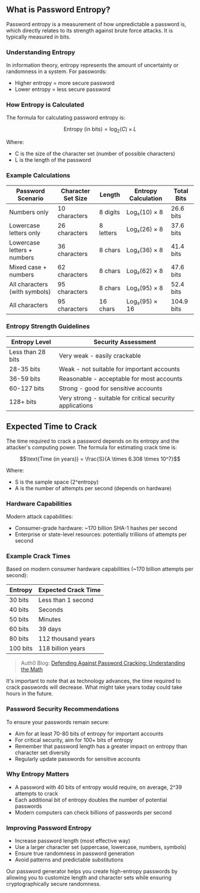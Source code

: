 ## What is Password Entropy?

Password entropy is a measurement of how unpredictable a password is, which directly relates to its strength against brute force attacks. It is typically measured in bits.

### Understanding Entropy

In information theory, entropy represents the amount of uncertainty or randomness in a system. For passwords:

- Higher entropy = more secure password
- Lower entropy = less secure password

### How Entropy is Calculated

The formula for calculating password entropy is: 

$$\text{Entropy (in bits)} = \log_2(C) \times L$$

Where:
- C is the size of the character set (number of possible characters)
- L is the length of the password

### Example Calculations

| Password Scenario | Character Set Size | Length | Entropy Calculation | Total Bits |
|-------------------|-------------------|--------|---------------------|------------|
| Numbers only | 10 characters | 8 digits | Log₂(10) × 8 | 26.6 bits |
| Lowercase letters only | 26 characters | 8 letters | Log₂(26) × 8 | 37.6 bits |
| Lowercase letters + numbers | 36 characters | 8 chars | Log₂(36) × 8 | 41.4 bits |
| Mixed case + numbers | 62 characters | 8 chars | Log₂(62) × 8 | 47.6 bits |
| All characters (with symbols) | 95 characters | 8 chars | Log₂(95) × 8 | 52.4 bits |
| All characters | 95 characters | 16 chars | Log₂(95) × 16 | 104.9 bits |

### Entropy Strength Guidelines

| Entropy Level | Security Assessment |
|---------------|---------------------|
| Less than 28 bits | Very weak - easily crackable |
| 28-35 bits | Weak - not suitable for important accounts |
| 36-59 bits | Reasonable - acceptable for most accounts |
| 60-127 bits | Strong - good for sensitive accounts |
| 128+ bits | Very strong - suitable for critical security applications |

## Expected Time to Crack

The time required to crack a password depends on its entropy and the attacker's computing power. The formula for estimating crack time is:

$$\text{Time (in years)} = \frac{S}{A \times 6.308 \times 10^7}$$

Where:
- S is the sample space (2^entropy)
- A is the number of attempts per second (depends on hardware)

### Hardware Capabilities

Modern attack capabilities:
- Consumer-grade hardware: ~170 billion SHA-1 hashes per second
- Enterprise or state-level resources: potentially trillions of attempts per second

### Example Crack Times

Based on modern consumer hardware capabilities (~170 billion attempts per second):

| Entropy | Expected Crack Time |
|---------|---------------------|
| 30 bits | Less than 1 second |
| 40 bits | Seconds |
| 50 bits | Minutes |
| 60 bits | 39 days |
| 80 bits | 112 thousand years |
| 100 bits | 118 billion years |


> Auth0 Blog: [Defending Against Password Cracking: Understanding the Math](https://auth0.com/blog/defending-against-password-cracking-understanding-the-math/)

It's important to note that as technology advances, the time required to crack passwords will decrease. What might take years today could take hours in the future.

### Password Security Recommendations

To ensure your passwords remain secure:
- Aim for at least 70-80 bits of entropy for important accounts
- For critical security, aim for 100+ bits of entropy
- Remember that password length has a greater impact on entropy than character set diversity
- Regularly update passwords for sensitive accounts

### Why Entropy Matters

- A password with 40 bits of entropy would require, on average, 2^39 attempts to crack
- Each additional bit of entropy doubles the number of potential passwords
- Modern computers can check billions of passwords per second

### Improving Password Entropy

- Increase password length (most effective way)
- Use a larger character set (uppercase, lowercase, numbers, symbols)
- Ensure true randomness in password generation
- Avoid patterns and predictable substitutions

Our password generator helps you create high-entropy passwords by allowing you to customize length and character sets while ensuring cryptographically secure randomness. 